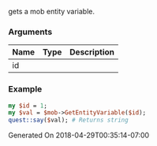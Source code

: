gets a mob entity variable.
### Arguments
**Name**|**Type**|**Description**
:---|:---|:---
id||

### Example

```perl
my $id = 1;
my $val = $mob->GetEntityVariable($id);
quest::say($val); # Returns string
```


Generated On 2018-04-29T00:35:14-07:00